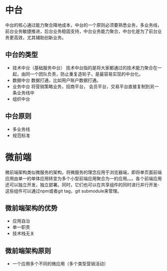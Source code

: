 # 中台
中台的核心通过能力聚合降地成本，中台的一个原则必须要熟悉业务，多业务线，前台业务敏捷推进，后台业务稳固支持，中台业务能力聚合，中台化是为了前台业务更高效，尤其辅助创新业务。

## 中台的类型
- 技术中台（基础服务中台）
  技术中台指的是将大家都通过的技术能力聚合在一起，由同一个团队负责，防止重复造轮子，是最容易实现的中台化。
- 数据中台
  数据打通，比如用户账户数据打通。
- 业务中台
  将营销策略业务，招商平台， 会员平台，交易平台直接复制到另一条业务线中
- 组织中台

## 中台原则
  - 多业务线
  - 规范标准

# 微前端
微前端架构类似微服务的架构，将微服务的理念应用于浏览器端，即将单页面前端应用由单一的单体应用转变为多个小型前端应用聚合为一的应用。。。各个前端应用还可以独立开发，独立部署。同时，它们也可以在共享组件的同时进行并行开发-这些组件可以通过npm或者git tag，git submodule来管理。
  

## 微前端架构的优势
- 应用自治
- 单一职责
- 技术栈无关

## 微前端架构原则
- 一个应用多个不同的微应用（多个类型营销活动）